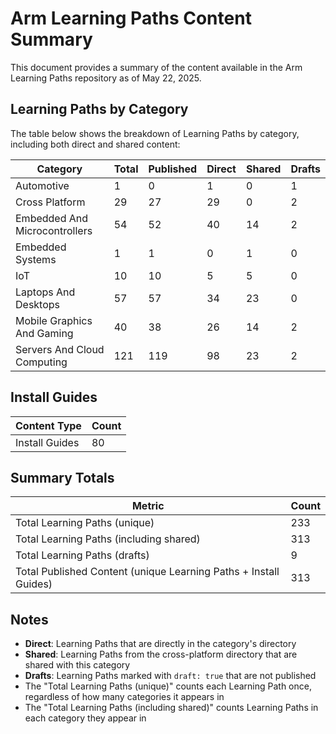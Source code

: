 # Arm Learning Paths Content Summary

This document provides a summary of the content available in the Arm Learning Paths repository as of May 22, 2025.

## Learning Paths by Category

The table below shows the breakdown of Learning Paths by category, including both direct and shared content:

| Category | Total | Published | Direct | Shared | Drafts |
|----------|-------|-----------|--------|--------|--------|
| Automotive | 1 | 0 | 1 | 0 | 1 |
| Cross Platform | 29 | 27 | 29 | 0 | 2 |
| Embedded And Microcontrollers | 54 | 52 | 40 | 14 | 2 |
| Embedded Systems | 1 | 1 | 0 | 1 | 0 |
| IoT | 10 | 10 | 5 | 5 | 0 |
| Laptops And Desktops | 57 | 57 | 34 | 23 | 0 |
| Mobile Graphics And Gaming | 40 | 38 | 26 | 14 | 2 |
| Servers And Cloud Computing | 121 | 119 | 98 | 23 | 2 |

## Install Guides

| Content Type | Count |
|--------------|-------|
| Install Guides | 80 |

## Summary Totals

| Metric | Count |
|--------|-------|
| Total Learning Paths (unique) | 233 |
| Total Learning Paths (including shared) | 313 |
| Total Learning Paths (drafts) | 9 |
| Total Published Content (unique Learning Paths + Install Guides) | 313 |

## Notes

- **Direct**: Learning Paths that are directly in the category's directory
- **Shared**: Learning Paths from the cross-platform directory that are shared with this category
- **Drafts**: Learning Paths marked with `draft: true` that are not published
- The "Total Learning Paths (unique)" counts each Learning Path once, regardless of how many categories it appears in
- The "Total Learning Paths (including shared)" counts Learning Paths in each category they appear in
